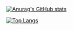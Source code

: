 [![Anurag's GitHub stats](https://github-readme-stats.vercel.app/api?username=amirmohammadshamss&show_icons=true&theme=dark)](https://github.com/anuraghazra/github-readme-stats)

[![Top Langs](https://github-readme-stats.vercel.app/api/top-langs/?username=amirmohammadshamss&theme=dark)](https://github.com/anuraghazra/github-readme-stats)
